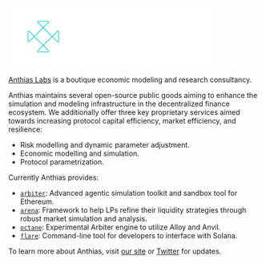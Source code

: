 <picture>
  <img alt="anthias logo" src="https://github.com/anthias-labs/.github/blob/main/logo.svg" width="auto" height="120">
</picture>

<a href="https://www.anthias.xy">Anthias Labs</a> is a boutique economic modeling and research consultancy.

Anthias maintains several open-source public goods aiming to enhance the simulation and modeling infrastructure in the decentralized finance ecosystem. 
We additionally offer three key proprietary services aimed towards increasing protocol capital efficiency, market efficiency, and resilience:
* Risk modelling and dynamic parameter adjustment.
* Economic modelling and simulation.
* Protocol parametrization.

Currently Anthias provides:
* [`arbiter`](https://github.com/anthias-labs/arbiter): Advanced agentic simulation toolkit and sandbox tool for Ethereum.
* [`arena`](https://github.com/anthias-labs/arena): Framework to help LPs refine their liquidity strategies through robust market simulation and analysis.
* [`octane`](https://github.com/anthias-labs/octane): Experimental Arbiter engine to utilize Alloy and Anvil.
* [`flare`](https://github.com/anthias-labs/flare): Command-line tool for developers to interface with Solana.


To learn more about Anthias, visit <a href="https://www.anthias.xyz">our site</a> or <a href="https://x.com/anthiasxyz">Twitter</a> for updates.
